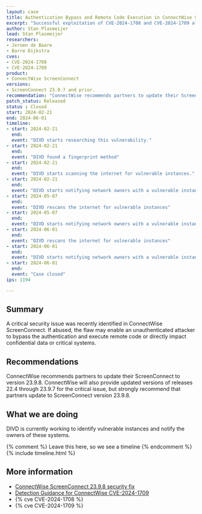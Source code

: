 ```yaml
---
layout: case
title: Authentication Bypass and Remote Code Execution in ConnectWise ScreenConnect
excerpt: "Successful exploitation of CVE-2024-1708 and CVE-2024-1709 allows an unauthenticated attacker to bypass the authentication and execute remote code or directly impact confidential data or critical systems."
author: Stan Plasmeijer
lead: Stan Plasmeijer
researchers:
- Jeroen de Baare
- Barre Dijkstra
cves:
- CVE-2024-1708
- CVE-2024-1709
product: 
- ConnectWise ScreenConnect
versions: 
- ScreenConnect 23.9.7 and prior.
recommendation: "ConnectWise recommends partners to update their ScreenConnect to version 23.9.8."
patch_status: Released
status : Closed
start: 2024-02-21
end: 2024-06-01
timeline:
- start: 2024-02-21
  end:
  event: "DIVD starts researching this vulnerability."
- start: 2024-02-21
  end:
  event: "DIVD found a fingerprint method"
- start: 2024-02-21
  end:
  event: "DIVD starts scanning the internet for vulnerable instances."
- start: 2024-02-21
  end:
  event: "DIVD starts notifying network owners with a vulnerable instance in their network."
- start: 2024-05-07
  end:
  event: "DIVD rescans the internet for vulnerable instances"
- start: 2024-05-07
  end:
  event: "DIVD starts notifying network owners with a vulnerable instance for the second time"
- start: 2024-06-01
  end:
  event: "DIVD rescans the internet for vulnerable instances"
- start: 2024-06-01
  end:
  event: "DIVD starts notifying network owners with a vulnerable instance for the third time"
- start: 2024-06-01
  end:
  event: "Case closed"
ips: 1194

---
```

## Summary

A critical security issue was recently identified in ConnectWise ScreenConnect. If abused, the flaw may enable an unauthenticated attacker to bypass the authentication and execute remote code or directly impact confidential data or critical systems.

## Recommendations

ConnectWise recommends partners to update their ScreenConnect to version 23.9.8. ConnectWise will also provide updated versions of releases 22.4 through 23.9.7 for the critical issue, but strongly recommend that partners update to ScreenConnect version 23.9.8. 

## What we are doing

DIVD is currently working to identify vulnerable instances and notify the owners of these systems. 

{% comment %}  Leave this here, so we see a timeline {% endcomment %}
{% include timeline.html %}

## More information
* [ConnectWise ScreenConnect 23.9.8 security fix](https://www.connectwise.com/company/trust/security-bulletins/connectwise-screenconnect-23.9.8)
* [Detection Guidance for ConnectWise CVE-2024-1709](https://www.huntress.com/blog/detection-guidance-for-connectwise-cwe-288-2)
* {% cve CVE-2024-1708 %}
* {% cve CVE-2024-1709 %}